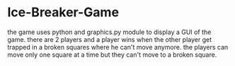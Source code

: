 # Ice-Breaker-Game
the game uses python and graphics.py module to display a GUI of the game. 
there are 2 players and a player wins when the other player get trapped in a broken squares where he can't move anymore.
the players can move only one square at a time but they can't move to a broken square.
